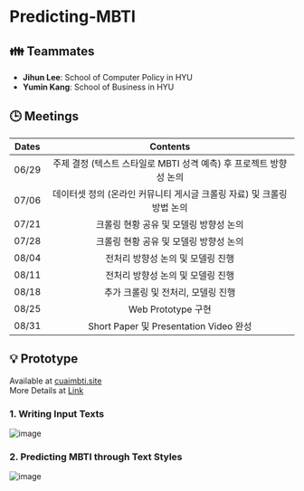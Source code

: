 # Predicting-MBTI

## 👪 Teammates
- **Jihun Lee**: School of Computer Policy in HYU
- **Yumin Kang**: School of Business in HYU

## 🕒 Meetings
| **Dates** | **Contents** |
|:--------:|:--------:|
| 06/29 | 주제 결정 (텍스트 스타일로 MBTI 성격 예측) 후 프로젝트 방향성 논의 |
| 07/06 | 데이터셋 정의 (온라인 커뮤니티 게시글 크롤링 자료) 및 크롤링 방법 논의 |
| 07/21 | 크롤링 현황 공유 및 모델링 방향성 논의 |
| 07/28 | 크롤링 현황 공유 및 모델링 방향성 논의 |
| 08/04 | 전처리 방향성 논의 및 모델링 진행 |
| 08/11 | 전처리 방향성 논의 및 모델링 진행 |
| 08/18 | 추가 크롤링 및 전처리, 모델링 진행 |
| 08/25 | Web Prototype 구현 |
| 08/31 | Short Paper 및 Presentation Video 완성 |

## 💡 Prototype
Available at [cuaimbti.site](cuaimbti.site)   
More Details at [Link](https://github.com/SangRyul/Predicting-MBTI-Personality-through-Text-Styles-Web)   

### 1. Writing Input Texts
![image](https://user-images.githubusercontent.com/80081987/131618313-64ef2344-db51-49ca-bf80-8eeb15fff4d3.png)

### 2. Predicting MBTI through Text Styles
![image](https://user-images.githubusercontent.com/80081987/131618372-c8e4e278-f8b9-4f34-9559-57482185bb71.png)
